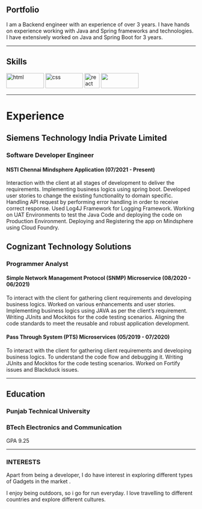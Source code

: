 ## Portfolio

I am a Backend engineer with an experience of over 3 years. I have hands on experience working with Java and Spring frameworks and technologies. I have extensively worked on Java and Spring Boot for 3 years.

---

## Skills

<p align='left'>
  <img src="https://upload.wikimedia.org/wikipedia/commons/thumb/e/e9/Java-Debugging-Tips-881x441.jpg/800px-Java-Debugging-Tips-881x441.jpg" alt="html" width="100" height="40">
  <img src='https://res.cloudinary.com/practicaldev/image/fetch/s--zrUJwvgZ--/c_imagga_scale,f_auto,fl_progressive,h_900,q_auto,w_1600/https://dev-to-uploads.s3.amazonaws.com/uploads/articles/bupbqc9fctvw4j7r14it.png' alt="css" width="100" height="40">
  
   <img src="https://techcrunch.com/wp-content/uploads/2015/09/gitlab.png" alt="react" width="auto" height="40"/>
   <img src="https://webapp.io/blog/content/images/2019/11/postgres.png" width="100" height="40"/>
</p>

---

# Experience

## Siemens Technology India Private Limited
### **Software Developer Engineer**
#### NSTI Chennai Mindsphere Application (07/2021 - Present)

  Interaction with the client at all stages of development to deliver the requirements.
  Implementing business logics using spring boot.
  Developed user stories to change the existing functionality to domain specific.
  Handling API request by performing error handling in order to receive correct response.
  Used Log4J Framework for Logging Framework.
  Working on UAT Environments to test the Java Code and deploying the code on Production Environment.
  Deploying and Registering the app on Mindsphere using Cloud Foundry.

## Cognizant Technology Solutions
### **Programmer Analyst**
#### Simple Network Management Protocol (SNMP) Microservice (08/2020 - 06/2021)

To interact with the client for gathering client requirements and developing business logics.
Worked on various enhancements and user stories.
Implementing business logics using JAVA as per the client’s requirement.
Writing JUnits and Mockitos for the code testing scenarios.
Aligning the code standards to meet the reusable and robust application development.

#### Pass Through System (PTS) Microservices (05/2019 - 07/2020)

To interact with the client for gathering client requirements and developing business logics.
To understand the code flow and debugging it.
Writing JUnits and Mockitos for the code testing scenarios. Worked on Fortify issues and Blackduck issues.

---

## Education

### **Punjab Technical University**
### BTech Electronics and Communication
GPA 9.25

---

### INTERESTS
Apart from being a developer, I do have interest in exploring different types of Gadgets in the market .

I enjoy being outdoors, so i go for run everyday. I love travelling to different countries and explore different cultures.
